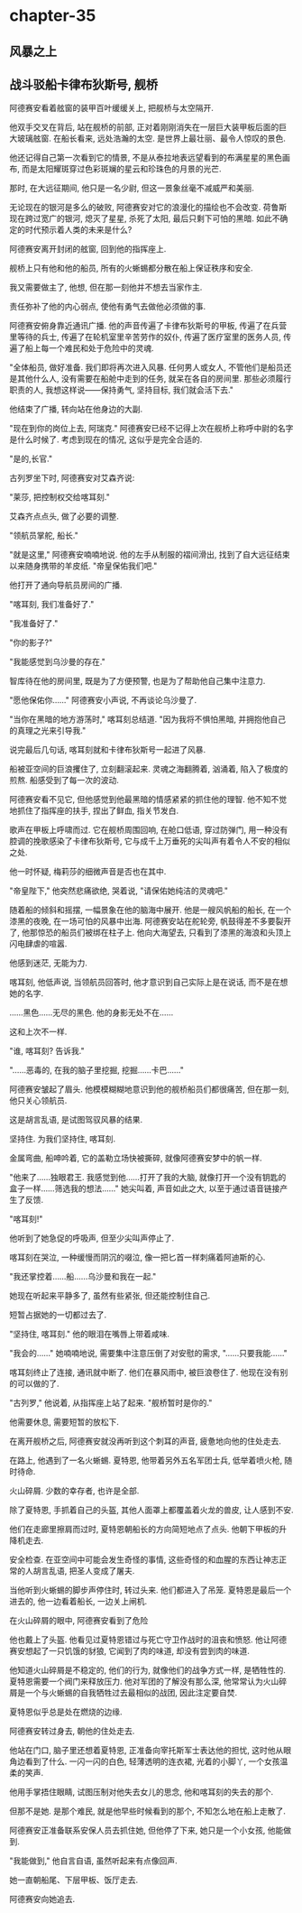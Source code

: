 # chapter-35

## 风暴之上

## 战斗驳船卡律布狄斯号, 舰桥

阿德赛安看着舷窗的装甲百叶缓缓关上, 把舰桥与太空隔开.

他双手交叉在背后, 站在舰桥的前部, 正对着刚刚消失在一层巨大装甲板后面的巨大玻璃舷窗. 在船长看来, 远处浩瀚的太空. 是世界上最壮丽、最令人惊叹的景色.

他还记得自己第一次看到它的情景, 不是从泰拉地表远望看到的布满星星的黑色画布, 而是太阳耀斑穿过色彩斑斓的星云和珍珠色的月景的光芒.

那时, 在大远征期间, 他只是一名少尉, 但这一景象丝毫不减威严和美丽.

无论现在的银河是多么的破败, 阿德赛安对它的浪漫化的描绘也不会改变. 荷鲁斯现在跨过宽广的银河, 熄灭了星星, 杀死了太阳, 最后只剩下可怕的黑暗. 如此不确定的时代预示着人类的未来是什么?

阿德赛安离开封闭的舷窗, 回到他的指挥座上.

舰桥上只有他和他的船员, 所有的火蜥蜴都分散在船上保证秩序和安全.

我又需要做主了, 他想, 但在那一刻他并不想去当家作主.

责任弥补了他的内心弱点, 使他有勇气去做他必须做的事.

阿德赛安俯身靠近通讯广播. 他的声音传遍了卡律布狄斯号的甲板, 传遍了在兵营里等待的兵士, 传遍了在轮机室里辛苦劳作的奴仆, 传遍了医疗室里的医务人员, 传遍了船上每一个难民和处于危险中的灵魂.

"全体船员, 做好准备. 我们即将再次进入风暴. 任何男人或女人, 不管他们是船员还是其他什么人, 没有需要在船舱中走到的任务, 就呆在各自的房间里. 那些必须履行职责的人, 我想这样说——保持勇气, 坚持目标, 我们就会活下去."

他结束了广播, 转向站在他身边的大副.

"现在到你的岗位上去, 阿瑞克." 阿德赛安已经不记得上次在舰桥上称呼中尉的名字是什么时候了. 考虑到现在的情况, 这似乎是完全合适的.

"是的,长官."

古列罗坐下时, 阿德赛安对艾森齐说:

"莱莎, 把控制权交给喀耳刻."

艾森齐点点头, 做了必要的调整.

"领航员掌舵, 船长."

"就是这里," 阿德赛安喃喃地说. 他的左手从制服的褶间滑出, 找到了自大远征结束以来随身携带的羊皮纸. "帝皇保佑我们吧."

他打开了通向导航员房间的广播.

"喀耳刻, 我们准备好了."

"我准备好了."

"你的影子?"

"我能感觉到乌沙曼的存在."

智库待在他的房间里, 既是为了方便预警, 也是为了帮助他自己集中注意力.

"愿他保佑你……" 阿德赛安小声说, 不再谈论乌沙曼了.

"当你在黑暗的地方游荡时," 喀耳刻总结道. "因为我将不惧怕黑暗, 并拥抱他自己的真理之光来引导我."

说完最后几句话, 喀耳刻就和卡律布狄斯号一起进了风暴.

船被亚空间的巨浪攫住了, 立刻翻滚起来. 灵魂之海翻腾着, 汹涌着, 陷入了极度的煎熬. 船感受到了每一次的波动.

阿德赛安看不见它, 但他感觉到他最黑暗的情感紧紧的抓住他的理智. 他不知不觉地抓住了指挥座的扶手, 捏出了鲜血, 指关节发白.

歌声在甲板上呼啸而过. 它在舰桥周围回响, 在舱口低语, 穿过防弹门, 用一种没有腔调的挽歌感染了卡律布狄斯号, 它与成千上万垂死的尖叫声有着令人不安的相似之处.

他一时怀疑, 梅莉莎的细微声音是否也在其中.

"帝皇陛下," 他突然悲痛欲绝, 哭着说, "请保佑她纯洁的灵魂吧."

随着船的倾斜和摇摆, 一幅景象在他的脑海中展开. 他是一艘风帆船的船长, 在一个漆黑的夜晚, 在一场可怕的风暴中出海. 阿德赛安站在舵轮旁, 帆鼓得差不多要裂开了, 他那惊恐的船员们被绑在柱子上. 他向大海望去, 只看到了漆黑的海浪和头顶上闪电肆虐的喧嚣.

他感到迷茫, 无能为力.

喀耳刻, 他低声说, 当领航员回答时, 他才意识到自己实际上是在说话, 而不是在想她的名字.

……黑色……无尽的黑色. 他的身影无处不在……

这和上次不一样.

"谁, 喀耳刻? 告诉我."

"……恶毒的, 在我的脑子里挖掘, 挖掘……卡巴……"

阿德赛安皱起了眉头. 他模模糊糊地意识到他的舰桥船员们都很痛苦, 但在那一刻, 他只关心领航员.

这是胡言乱语, 是试图驾驭风暴的结果.

坚持住. 为我们坚持住, 喀耳刻.

金属弯曲, 船呻吟着, 它的盖勒立场快被撕碎, 就像阿德赛安梦中的帆一样.

"他来了……独眼君王. 我感觉到他……打开了我的大脑, 就像打开一个没有钥匙的盒子一样……筛选我的想法……" 她尖叫着, 声音如此之大, 以至于通过语音链接产生了反馈.

"喀耳刻!"

他听到了她急促的呼吸声, 但至少尖叫声停止了.

喀耳刻在哭泣, 一种缓慢而阴沉的啜泣, 像一把匕首一样刺痛着阿迪斯的心.

"我还掌控着……船……乌沙曼和我在一起."

她现在听起来平静多了, 虽然有些紧张, 但还能控制住自己.

短暂占据她的一切都过去了.

"坚持住, 喀耳刻." 他的眼泪在嘴唇上带着咸味.

"我会的……" 她喃喃地说, 需要集中注意压倒了对安慰的需求, "……只要我能……"

喀耳刻终止了连接, 通讯就中断了. 他们在暴风雨中, 被巨浪卷住了. 他现在没有别的可以做的了.

"古列罗," 他说着, 从指挥座上站了起来. "舰桥暂时是你的."

他需要休息, 需要短暂的放松下.

在离开舰桥之后, 阿德赛安就没再听到这个刺耳的声音, 疲惫地向他的住处走去.

在路上, 他遇到了一名火蜥蜴. 夏特恩, 他带着另外五名军团士兵, 低举着喷火枪, 随时待命.

火山碎屑. 少数的幸存者, 也许是全部.

除了夏特恩, 手抓着自己的头盔, 其他人面罩上都覆盖着火龙的兽皮, 让人感到不安.

他们在走廊里擦肩而过时, 夏特恩朝船长的方向简短地点了点头. 他朝下甲板的升降机走去.

安全检查. 在亚空间中可能会发生奇怪的事情, 这些奇怪的和血腥的东西让神志正常的人胡言乱语, 把圣人变成了屠夫.

当他听到火蜥蜴的脚步声停住时, 转过头来. 他们都进入了吊笼. 夏特恩是最后一个进去的, 他一边看着船长, 一边关上闸机.

在火山碎屑的眼中, 阿德赛安看到了危险

他也戴上了头盔. 他看见过夏特恩错过与死亡守卫作战时的沮丧和愤怒. 他让阿德赛安想起了一只饥饿的豺狼, 它闻到了肉的味道, 却没有尝到肉的味道.

他知道火山碎屑是不稳定的, 他们的行为, 就像他们的战争方式一样, 是牺牲性的. 夏特恩需要一个阀门来释放压力. 他对军团的了解没有那么深, 他常常认为火山碎屑是一个与火蜥蜴的自我牺牲过去最相似的战团, 因此注定要自焚.

夏特恩似乎总是处在燃烧的边缘.

阿德赛安转过身去, 朝他的住处走去.

他站在门口, 脑子里还想着夏特恩, 正准备向宰托斯军士表达他的担忧, 这时他从眼角边看到了什么. 一闪一闪的白色, 轻薄透明的连衣裙, 光着的小脚丫, 一个女孩温柔的笑声.

他用手掌捂住眼睛, 试图压制对他失去女儿的思念, 他和喀耳刻的失去的那个.

但那不是她. 是那个难民, 就是他早些时候看到的那个, 不知怎么地在船上走散了.

阿德赛安正准备联系安保人员去抓住她, 但他停了下来, 她只是一个小女孩, 他能做到.

"我能做到," 他自言自语, 虽然听起来有点像回声.

她一直朝船尾、下层甲板、饭厅走去.

阿德赛安向她追去.
